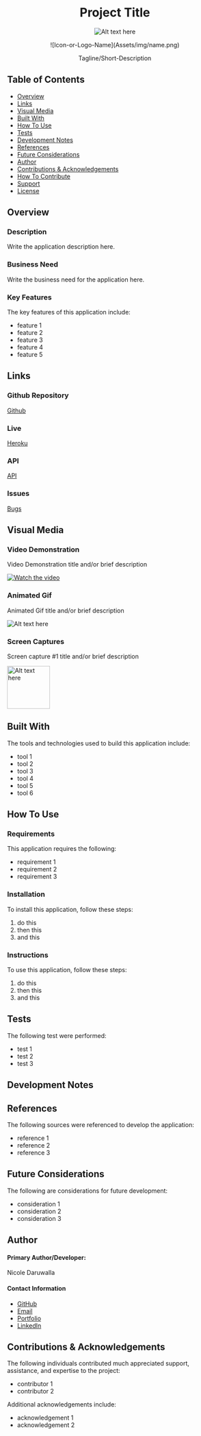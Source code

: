 <h1 align="center">Project Title</h1>

<p align="center">
   <img src="image url here" alt="Alt text here"/>
</p>

<p align="center">![Icon-or-Logo-Name](Assets/img/name.png)</p>
<!-- image credit: this image is from icons8 or other-->

<p align="center">Tagline/Short-Description</p>

<!-- https://shields.io/ -->

## Table of Contents
  - [Overview](#overview)
  - [Links](#links)
  - [Visual Media](#visual-media)  
  - [Built With](#built-with)   
  - [How To Use](#how-to-use)
  - [Tests](#tests)
  - [Development Notes](#development-notes) 
  - [References](#references) 
  - [Future Considerations](#future-considerations)
  - [Author](#author)
  - [Contributions & Acknowledgements](#contributions-&-acknowledgements) 
  - [How To Contribute](#how-to-contribute)     
  - [Support](#support)
  - [License](#license)

## Overview

### Description
  <!-- Describe what your project does. Note anything that differentiates your project from similar projects.  -->
  Write the application description here.

### Business Need
  <!-- Describe the business need that your project addresses/solves and the target audience.-->
  Write the business need for the application here.

### Key Features
<!-- Note the key features/functionality of your project.  -->
The key features of this application include:
  * feature 1
  * feature 2
  * feature 3
  * feature 4
  * feature 5

## Links

### Github Repository 
[Github](https://github.com/NDaruwalla/projectname)

### Live 
[Heroku](https://git.heroku.com/projectname.git)

### API
[API](<API Link> "API")

### Issues
[Bugs](https://github.com/ndaruwalla/projectname/issues "Issues Page")

## Visual Media

### Video Demonstration
<!-- the template below shows an image from the video -->
Video Demonstration title and/or brief description

[![Watch the video](https://img.youtube.com/youtube-abcxyz.jpg)](https://youtu.be/xyzabc)

### Animated Gif
<!-- create animated gif here: https://giphy.com/create/gifmaker or https://www.screentogif.com/ -->
Animated Gif title and/or brief description

![Alt text here](demo/demo.gif)

### Screen Captures

Screen capture #1 title and/or brief description

<img src="https://your-image-url.type" alt="Alt text here" width="100">

## Built With 
<!-- list the tools and technologies used to create the application and provide descriptions/links as appropriate -->
The tools and technologies used to build this application include:
  * tool 1
  * tool 2
  * tool 3
  * tool 4
  * tool 5
  * tool 6

## How To Use

### Requirements
This application requires the following:
  * requirement 1
  * requirement 2
  * requirement 3

### Installation
To install this application, follow these steps:
  1. do this
  2. then this
  3. and this

### Instructions
To use this application, follow these steps:
  1. do this
  2. then this
  3. and this

## Tests
The following test were performed:
  * test 1
  * test 2
  * test 3

## Development Notes
<!-- this section can be used to describe development steps and/or process, challenges/obstacles and solutions, etc. -->

## References
<!-- list sites, videos, articles, examples, etc. that were referenced in the development of the app -->
The following sources were referenced to develop the application:
- reference 1
- reference 2
- reference 3

## Future Considerations
<!-- list any features/functionality that are under consideration for a future release(s) -->
The following are considerations for future development:
- consideration 1
- consideration 2
- consideration 3

## Author

#### Primary Author/Developer: 

Nicole Daruwalla

#### Contact Information
- [GitHub](https://github.com/ndaruwalla)
- [Email](mailto:nicole.daruwalla@gmail.com)
- [Portfolio](https://github.com/NDaruwalla/daruwalla-react-portfolio)
- [LinkedIn](https://www.linkedin.com/in/nicoledaruwalla/)

## Contributions & Acknowledgements
The following individuals contributed much appreciated support, assistance, and expertise to the project:
- contributor 1
- contributor 2

Additional acknowledgements include:
- acknowledgement 1
- acknowledgement 2
